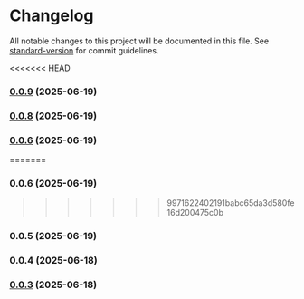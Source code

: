 # Changelog

All notable changes to this project will be documented in this file. See [standard-version](https://github.com/conventional-changelog/standard-version) for commit guidelines.

<<<<<<< HEAD
### [0.0.9](https://github.com/sayantanmandal1/function-dependency-warner/compare/v0.0.8...v0.0.9) (2025-06-19)

### [0.0.8](https://github.com/sayantanmandal1/function-dependency-warner/compare/v0.0.7...v0.0.8) (2025-06-19)

### [0.0.6](https://github.com/sayantanmandal1/function-dependency-warner/compare/v0.0.7...v0.0.6) (2025-06-19)
=======
### 0.0.6 (2025-06-19)
>>>>>>> 9971622402191babc65da3d580fe16d200475c0b

### 0.0.5 (2025-06-19)

### 0.0.4 (2025-06-18)

### [0.0.3](https://github.com/sayantanmandal1/function-dependency-warner/compare/v0.0.2...v0.0.3) (2025-06-18)

